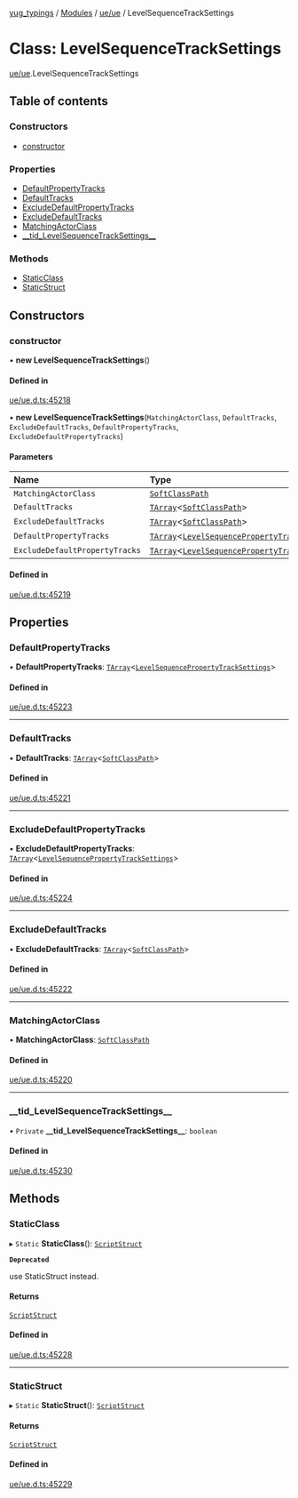 [yug_typings](../README.md) / [Modules](../modules.md) / [ue/ue](../modules/ue_ue.md) / LevelSequenceTrackSettings

# Class: LevelSequenceTrackSettings

[ue/ue](../modules/ue_ue.md).LevelSequenceTrackSettings

## Table of contents

### Constructors

- [constructor](ue_ue.LevelSequenceTrackSettings.md#constructor)

### Properties

- [DefaultPropertyTracks](ue_ue.LevelSequenceTrackSettings.md#defaultpropertytracks)
- [DefaultTracks](ue_ue.LevelSequenceTrackSettings.md#defaulttracks)
- [ExcludeDefaultPropertyTracks](ue_ue.LevelSequenceTrackSettings.md#excludedefaultpropertytracks)
- [ExcludeDefaultTracks](ue_ue.LevelSequenceTrackSettings.md#excludedefaulttracks)
- [MatchingActorClass](ue_ue.LevelSequenceTrackSettings.md#matchingactorclass)
- [\_\_tid\_LevelSequenceTrackSettings\_\_](ue_ue.LevelSequenceTrackSettings.md#__tid_levelsequencetracksettings__)

### Methods

- [StaticClass](ue_ue.LevelSequenceTrackSettings.md#staticclass)
- [StaticStruct](ue_ue.LevelSequenceTrackSettings.md#staticstruct)

## Constructors

### constructor

• **new LevelSequenceTrackSettings**()

#### Defined in

[ue/ue.d.ts:45218](https://github.com/YugMetaverse/yug_typings/blob/25cad34/ue/ue.d.ts#L45218)

• **new LevelSequenceTrackSettings**(`MatchingActorClass`, `DefaultTracks`, `ExcludeDefaultTracks`, `DefaultPropertyTracks`, `ExcludeDefaultPropertyTracks`)

#### Parameters

| Name | Type |
| :------ | :------ |
| `MatchingActorClass` | [`SoftClassPath`](ue_ue.SoftClassPath.md) |
| `DefaultTracks` | [`TArray`](../interfaces/ue_puerts.TArray.md)<[`SoftClassPath`](ue_ue.SoftClassPath.md)\> |
| `ExcludeDefaultTracks` | [`TArray`](../interfaces/ue_puerts.TArray.md)<[`SoftClassPath`](ue_ue.SoftClassPath.md)\> |
| `DefaultPropertyTracks` | [`TArray`](../interfaces/ue_puerts.TArray.md)<[`LevelSequencePropertyTrackSettings`](ue_ue.LevelSequencePropertyTrackSettings.md)\> |
| `ExcludeDefaultPropertyTracks` | [`TArray`](../interfaces/ue_puerts.TArray.md)<[`LevelSequencePropertyTrackSettings`](ue_ue.LevelSequencePropertyTrackSettings.md)\> |

#### Defined in

[ue/ue.d.ts:45219](https://github.com/YugMetaverse/yug_typings/blob/25cad34/ue/ue.d.ts#L45219)

## Properties

### DefaultPropertyTracks

• **DefaultPropertyTracks**: [`TArray`](../interfaces/ue_puerts.TArray.md)<[`LevelSequencePropertyTrackSettings`](ue_ue.LevelSequencePropertyTrackSettings.md)\>

#### Defined in

[ue/ue.d.ts:45223](https://github.com/YugMetaverse/yug_typings/blob/25cad34/ue/ue.d.ts#L45223)

___

### DefaultTracks

• **DefaultTracks**: [`TArray`](../interfaces/ue_puerts.TArray.md)<[`SoftClassPath`](ue_ue.SoftClassPath.md)\>

#### Defined in

[ue/ue.d.ts:45221](https://github.com/YugMetaverse/yug_typings/blob/25cad34/ue/ue.d.ts#L45221)

___

### ExcludeDefaultPropertyTracks

• **ExcludeDefaultPropertyTracks**: [`TArray`](../interfaces/ue_puerts.TArray.md)<[`LevelSequencePropertyTrackSettings`](ue_ue.LevelSequencePropertyTrackSettings.md)\>

#### Defined in

[ue/ue.d.ts:45224](https://github.com/YugMetaverse/yug_typings/blob/25cad34/ue/ue.d.ts#L45224)

___

### ExcludeDefaultTracks

• **ExcludeDefaultTracks**: [`TArray`](../interfaces/ue_puerts.TArray.md)<[`SoftClassPath`](ue_ue.SoftClassPath.md)\>

#### Defined in

[ue/ue.d.ts:45222](https://github.com/YugMetaverse/yug_typings/blob/25cad34/ue/ue.d.ts#L45222)

___

### MatchingActorClass

• **MatchingActorClass**: [`SoftClassPath`](ue_ue.SoftClassPath.md)

#### Defined in

[ue/ue.d.ts:45220](https://github.com/YugMetaverse/yug_typings/blob/25cad34/ue/ue.d.ts#L45220)

___

### \_\_tid\_LevelSequenceTrackSettings\_\_

• `Private` **\_\_tid\_LevelSequenceTrackSettings\_\_**: `boolean`

#### Defined in

[ue/ue.d.ts:45230](https://github.com/YugMetaverse/yug_typings/blob/25cad34/ue/ue.d.ts#L45230)

## Methods

### StaticClass

▸ `Static` **StaticClass**(): [`ScriptStruct`](ue_ue.ScriptStruct.md)

**`Deprecated`**

use StaticStruct instead.

#### Returns

[`ScriptStruct`](ue_ue.ScriptStruct.md)

#### Defined in

[ue/ue.d.ts:45228](https://github.com/YugMetaverse/yug_typings/blob/25cad34/ue/ue.d.ts#L45228)

___

### StaticStruct

▸ `Static` **StaticStruct**(): [`ScriptStruct`](ue_ue.ScriptStruct.md)

#### Returns

[`ScriptStruct`](ue_ue.ScriptStruct.md)

#### Defined in

[ue/ue.d.ts:45229](https://github.com/YugMetaverse/yug_typings/blob/25cad34/ue/ue.d.ts#L45229)
